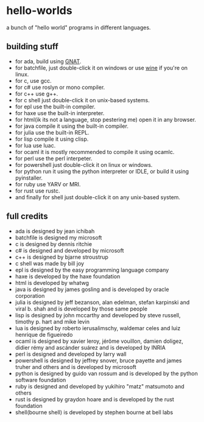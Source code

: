 # hello-worlds
a bunch of "hello world" programs in different languages.

## building stuff
- for ada, build using [GNAT](http://www.getadanow.com/).
- for batchfile, just double-click it on windows or use [wine](https://www.winehq.org/) if you're on linux.
- for c, use gcc.
- for c# use roslyn or mono compiler.
- for c++ use g++.
- for c shell just double-click it on unix-based systems.
- for epl use the built-in compiler.
- for haxe use the built-in interpreter.
- for html(ik its not a language, stop pestering me) open it in any browser.
- for java compile it using the built-in compiler.
- for julia use the built-in REPL.
- for lisp compile it using clisp.
- for lua use luac.
- for ocaml it is mostly recommended to compile it using ocamlc.
- for perl use the perl interpeter.
- for powershell just double-click it on linux or windows.
- for python run it using the python interpreter or IDLE, or build it using pyinstaller.
- for ruby use YARV or MRI.
- for rust use rustc.
- and finally for shell just double-click it on any unix-based system.

## full credits
- ada is designed by jean ichibah
- batchfile is designed my microsoft
- c is designed by dennis ritchie
- c# is designed and developed by microsoft
- c++ is designed by bjarne stroustrup
- c shell was made by bill joy
- epl is designed by the easy programming language company
- haxe is developed by the haxe foundation
- html is developed by whatwg
- java is designed by james gosling and is developed by oracle corporation
- julia is designed by jeff bezanson, alan edelman, stefan karpinski and viral b. shah and is developed by those same people
- lisp is designed by john mccarthy and developed by steve russell, timothy p. hart and mike levin
- lua is designed by roberto ierusalimschy, waldemar celes and luiz henrique de figueiredo
- ocaml is designed by xavier leroy, jérôme vouillon, damien doligez, didier rémy and ascánder suárez and is developed by INRIA
- perl is designed and developed by larry wall
- powershell is designed by jeffrey snover, bruce payette and james truher and others and is developed by microsoft
- python is designed by guido van rossum and is developed by the python software foundation
- ruby is designed and developed by yukihiro "matz" matsumoto and others
- rust is designed by graydon hoare and is developed by the rust foundation
- shell(bourne shell) is developed by stephen bourne at bell labs